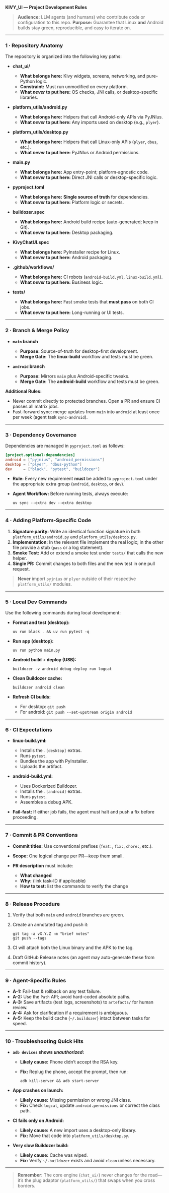 **KIVY\_UI — Project Development Rules**

> **Audience:** LLM agents (and humans) who contribute code or configuration to this repo.
> **Purpose:** Guarantee that Linux **and** Android builds stay green, reproducible, and easy to iterate on.

---

### 1 · Repository Anatomy

The repository is organized into the following key paths:

* **chat\_ui/**

  * **What belongs here:** Kivy widgets, screens, networking, and pure-Python logic.
  * **Constraint:** Must run unmodified on every platform.
  * **What *never* to put here:** OS checks, JNI calls, or desktop-specific libraries.

* **platform\_utils/android.py**

  * **What belongs here:** Helpers that call Android-only APIs via PyJNIus.
  * **What *never* to put here:** Any imports used on desktop (e.g., `plyer`).

* **platform\_utils/desktop.py**

  * **What belongs here:** Helpers that call Linux-only APIs (`plyer`, `dbus`, etc.).
  * **What *never* to put here:** PyJNIus or Android permissions.

* **main.py**

  * **What belongs here:** App entry-point; platform-agnostic code.
  * **What *never* to put here:** Direct JNI calls or desktop-specific logic.

* **pyproject.toml**

  * **What belongs here:** **Single source of truth** for dependencies.
  * **What *never* to put here:** Platform logic or secrets.

* **buildozer.spec**

  * **What belongs here:** Android build recipe (auto-generated; keep in Git).
  * **What *never* to put here:** Desktop packaging.

* **KivyChatUI.spec**

  * **What belongs here:** PyInstaller recipe for Linux.
  * **What *never* to put here:** Android packaging.

* **.github/workflows/**

  * **What belongs here:** CI robots (`android-build.yml`, `linux-build.yml`).
  * **What *never* to put here:** Business logic.

* **tests/**

  * **What belongs here:** Fast smoke tests that **must pass** on both CI jobs.
  * **What *never* to put here:** Long-running or UI tests.

---

### 2 · Branch & Merge Policy

* **`main` branch**

  * **Purpose:** Source-of-truth for desktop-first development.
  * **Merge Gate:** The **linux-build** workflow and tests must be green.

* **`android` branch**

  * **Purpose:** Mirrors `main` plus Android-specific tweaks.
  * **Merge Gate:** The **android-build** workflow and tests must be green.

**Additional Rules:**

* Never commit directly to protected branches. Open a PR and ensure CI passes all matrix jobs.
* Fast-forward sync: merge updates from `main` into `android` at least once per week (agent task `sync-android`).

---

### 3 · Dependency Governance

Dependencies are managed in `pyproject.toml` as follows:

```toml
[project.optional-dependencies]
android = ["pyjnius", "android_permissions"]
desktop = ["plyer", "dbus-python"]
dev     = ["black", "pytest", "buildozer"]
```

* **Rule:** Every new requirement **must** be added to `pyproject.toml` under the appropriate extra group (`android`, `desktop`, or `dev`).
* **Agent Workflow:** Before running tests, always execute:

  ```
  uv sync --extra dev --extra desktop
  ```

---

### 4 · Adding Platform-Specific Code

1. **Signature parity:** Write an identical function signature in both `platform_utils/android.py` and `platform_utils/desktop.py`.
2. **Implementation:** In the relevant file implement the real logic; in the other file provide a stub (`pass` or a log statement).
3. **Smoke Test:** Add or extend a smoke test under `tests/` that calls the new helper.
4. **Single PR:** Commit changes to both files and the new test in one pull request.

> **Never** import `pyjnius` or `plyer` outside of their respective `platform_utils/` modules.

---

### 5 · Local Dev Commands

Use the following commands during local development:

* **Format and test (desktop):**

  ```
  uv run black . && uv run pytest -q
  ```

* **Run app (desktop):**

  ```
  uv run python main.py
  ```

* **Android build + deploy (USB):**

  ```
  buildozer -v android debug deploy run logcat
  ```

* **Clean Buildozer cache:**

  ```
  buildozer android clean
  ```

* **Refresh CI builds:**

  * For desktop: `git push`
  * For android: `git push --set-upstream origin android`

---

### 6 · CI Expectations

* **linux-build.yml:**

  * Installs the `.[desktop]` extras.
  * Runs `pytest`.
  * Bundles the app with PyInstaller.
  * Uploads the artifact.

* **android-build.yml:**

  * Uses Dockerized Buildozer.
  * Installs the `.[android]` extras.
  * Runs `pytest`.
  * Assembles a debug APK.

* **Fail-fast:** If either job fails, the agent must halt and push a fix before proceeding.

---

### 7 · Commit & PR Conventions

* **Commit titles:** Use conventional prefixes (`feat:`, `fix:`, `chore:`, etc.).
* **Scope:** One logical change per PR—keep them small.
* **PR description** must include:

  * **What changed**
  * **Why:** (link task-ID if applicable)
  * **How to test:** list the commands to verify the change

---

### 8 · Release Procedure

1. Verify that both `main` and `android` branches are green.
2. Create an annotated tag and push it:

   ```
   git tag -a vX.Y.Z -m "brief notes"
   git push --tags
   ```
3. CI will attach both the Linux binary and the APK to the tag.
4. Draft GitHub Release notes (an agent may auto-generate these from commit history).

---

### 9 · Agent-Specific Rules

* **A-1:** Fail-fast & rollback on any test failure.
* **A-2:** Use the `Path` API; avoid hard-coded absolute paths.
* **A-3:** Save artifacts (test logs, screenshots) to `artefacts/` for human review.
* **A-4:** Ask for clarification if a requirement is ambiguous.
* **A-5:** Keep the build cache (`~/.buildozer`) intact between tasks for speed.

---

### 10 · Troubleshooting Quick Hits

* **`adb devices` shows *unauthorized*:**

  * **Likely cause:** Phone didn’t accept the RSA key.
  * **Fix:** Replug the phone, accept the prompt, then run:

    ```
    adb kill-server && adb start-server
    ```

* **App crashes on launch:**

  * **Likely cause:** Missing permission or wrong JNI class.
  * **Fix:** Check `logcat`, update `android.permissions` or correct the class path.

* **CI fails only on Android:**

  * **Likely cause:** A new import uses a desktop-only library.
  * **Fix:** Move that code into `platform_utils/desktop.py`.

* **Very slow Buildozer build:**

  * **Likely cause:** Cache was wiped.
  * **Fix:** Verify `~/.buildozer` exists and avoid `clean` unless necessary.

---

> **Remember:** The core engine (`chat_ui/`) never changes for the road—it’s the plug adaptor (`platform_utils/`) that swaps when you cross borders.
